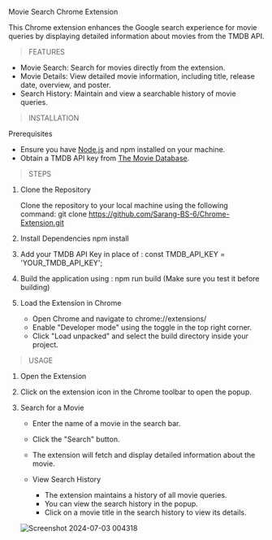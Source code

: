 Movie Search Chrome Extension

This Chrome extension enhances the Google search experience for movie queries by displaying detailed information about movies from the TMDB API.

> FEATURES

- Movie Search: Search for movies directly from the extension.
- Movie Details: View detailed movie information, including title, release date, overview, and poster.
- Search History: Maintain and view a searchable history of movie queries.

> INSTALLATION

  Prerequisites

   - Ensure you have [Node.js](https://nodejs.org/) and npm installed on your machine.
   - Obtain a TMDB API key from [The Movie Database](https://www.themoviedb.org/documentation/api).

> STEPS

1. Clone the Repository

   Clone the repository to your local machine using the following command:
     git clone https://github.com/Sarang-BS-6/Chrome-Extension.git

2. Install Dependencies
   npm install

3. Add your TMDB API Key in place of :
   const TMDB_API_KEY = 'YOUR_TMDB_API_KEY';

4. Build the application using :
   npm run build (Make sure you test it before building)

5. Load the Extension in Chrome
   - Open Chrome and navigate to chrome://extensions/
   - Enable "Developer mode" using the toggle in the top right corner.
   - Click "Load unpacked" and select the build directory inside your project.

> USAGE
   
1. Open the Extension

2. Click on the extension icon in the Chrome toolbar to open the popup.

3. Search for a Movie
   - Enter the name of a movie in the search bar.
   - Click the "Search" button.
   - The extension will fetch and display detailed information about the movie.
   - View Search History
      
      - The extension maintains a history of all movie queries.
      - You can view the search history in the popup.
      - Click on a movie title in the search history to view its details.



   ![Screenshot 2024-07-03 004318](https://github.com/Sarang-BS-6/Chrome-Extension/assets/162328333/1da717b2-6502-4751-b148-7e7cdd87bd95)
